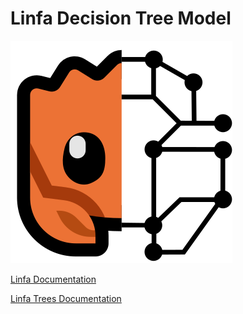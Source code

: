 # Linfa Decision Tree Model

<img src = "mascot.svg" alt="Linfa"/>

[Linfa Documentation](https://github.com/rust-ml/linfa)

[Linfa Trees Documentation](https://docs.rs/linfa-trees/latest/linfa_trees/)